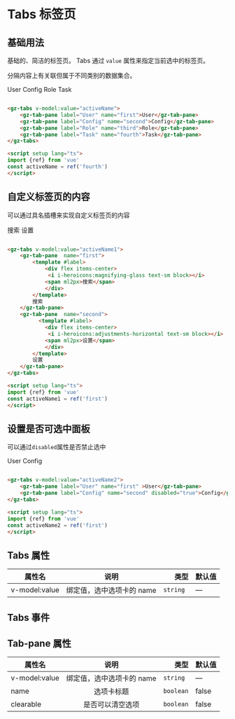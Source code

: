 <script setup lang="ts">
import {ref} from 'vue'
const activeName = ref('fourth')
const activeName1 = ref('first')
const activeName2 = ref('first')
</script>
# Tabs 标签页

## 基础用法
基础的、简洁的标签页。
Tabs 通过 `value` 属性来指定当前选中的标签页。

分隔内容上有关联但属于不同类别的数据集合。

<gz-tabs v-model:value="activeName">
    <gz-tab-pane label="User" name="first">User</gz-tab-pane>
    <gz-tab-pane label="Config" name="second">Config</gz-tab-pane>
    <gz-tab-pane label="Role" name="third">Role</gz-tab-pane>
    <gz-tab-pane label="Task" name="fourth">Task</gz-tab-pane>
</gz-tabs>

```html

<gz-tabs v-model:value="activeName">
    <gz-tab-pane label="User" name="first">User</gz-tab-pane>
    <gz-tab-pane label="Config" name="second">Config</gz-tab-pane>
    <gz-tab-pane label="Role" name="third">Role</gz-tab-pane>
    <gz-tab-pane label="Task" name="fourth">Task</gz-tab-pane>
</gz-tabs>

<script setup lang="ts">
import {ref} from 'vue'
const activeName = ref('fourth')
</script>

```

## 自定义标签页的内容
可以通过具名插槽来实现自定义标签页的内容

<gz-tabs v-model:value="activeName1">
    <gz-tab-pane  name="first">
        <template #label>
            <div flex items-center>
             <i i-heroicons:magnifying-glass text-sm block></i>
            <span ml2px>搜索</span>
            </div>
        </template>
        搜索
    </gz-tab-pane>
    <gz-tab-pane  name="second">
          <template #label>
            <div flex items-center>
             <i i-heroicons:adjustments-horizontal text-sm block></i>
            <span ml2px>设置</span>
            </div>
        </template>
        设置
    </gz-tab-pane>
</gz-tabs>

```html

<gz-tabs v-model:value="activeName1">
    <gz-tab-pane  name="first">
        <template #label>
            <div flex items-center>
             <i i-heroicons:magnifying-glass text-sm block></i>
            <span ml2px>搜索</span>
            </div>
        </template>
        搜索
    </gz-tab-pane>
    <gz-tab-pane  name="second">
          <template #label>
            <div flex items-center>
             <i i-heroicons:adjustments-horizontal text-sm block></i>
            <span ml2px>设置</span>
            </div>
        </template>
        设置
    </gz-tab-pane>
</gz-tabs>

<script setup lang="ts">
import {ref} from 'vue'
const activeName1 = ref('first')
</script>
```

## 设置是否可选中面板
可以通过`disabled`属性是否禁止选中

<gz-tabs v-model:value="activeName2">
    <gz-tab-pane label="User" name="first" >User</gz-tab-pane>
    <gz-tab-pane label="Config" name="second" disabled="true">Config</gz-tab-pane>
</gz-tabs>

```html

<gz-tabs v-model:value="activeName2">
    <gz-tab-pane label="User" name="first" >User</gz-tab-pane>
    <gz-tab-pane label="Config" name="second" disabled="true">Config</gz-tab-pane>
</gz-tabs>

<script setup lang="ts">
import {ref} from 'vue'
const activeName2 = ref('first')
</script>
```




## Tabs 属性

| 属性名        |           说明            |      类型 | 默认值 |
| ------------- | :-----------------------: | --------: | ------ |
| v-model:value | 绑定值，选中选项卡的 name | `string ` | —      |


## Tabs 事件


## Tab-pane 属性


| 属性名        |           说明            |      类型 | 默认值 |
| ------------- | :-----------------------: | --------: | ------ |
| v-model:value | 绑定值，选中选项卡的 name | `string ` | —      |
| name      |         选项卡标题          | `boolean` | false  |
| clearable     |     是否可以清空选项      | `boolean` | false  |

